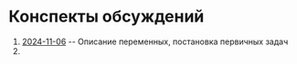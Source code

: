 # Конспекты обсуждений  

1. [2024-11-06](./2024-11-06.txt) -- Описание переменных, постановка первичных задач
2. 
